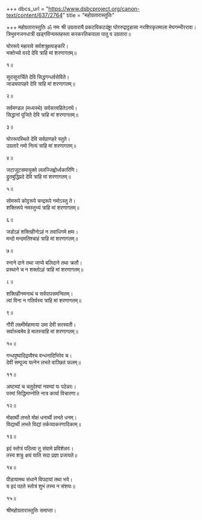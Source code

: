 +++
dbcs_url = "https://www.dsbcproject.org/canon-text/content/637/2764"
title = "महोग्रतारास्तुतिः"

+++
महोग्रतारास्तुतिः
ॐ नमः श्री उग्रतारायै
प्रकटविकटदंष्ट्रा घोररुद्राट्टहासा 
नरशिरकृतमाला मेघगम्भीररावा।  
त्रिभुवनजनधात्री खड्गविन्यस्तहस्ता 
करकरतिकपाला पातु व उग्रतारा॥

घोररूपे महारावे सर्वशत्रुक्षयङ्करि।  
भक्तेभ्यो वरदे देवि त्राहि मां शरणागतम्॥

१॥

सुरासुरार्चिते देवि सिद्धगन्धर्वसेविते।  
जाड्यपापहरे देवि त्राहि मां शरणागतम्॥

२॥

सर्वमण्डल (मध्यस्थे) सर्वसत्त्वहितेऽनघे।  
सिद्धानां पूजिते देवि त्राहि मां शरणागतम्॥

३॥

घोररूपस्थिते देवि सर्वप्राणहरे स्तुते।  
उग्रतारे नमो नित्यं त्राहि मां शरणागतम्॥

४॥

जटाजूटसमायुक्ते ललज्जिह्वोर्ध्वकारिणि।  
द्रुतबुद्धिप्रदे देवि त्राहि मां शरणागतम्॥

५॥

सोमरूपे कोट्टरूपे चन्द्ररूपे नमोऽस्तु ते।  
शक्तिरूपे नमस्तुभ्यं त्राहि मां शरणागतम्॥

६॥

जडोऽहं शक्तिहीनोऽहं न तवाधिगमे क्षमः।  
मन्दो मन्दमतिश्चाहं त्राहि मां शरणागतम्॥

७॥

स्नाने दाने तथा जाप्ये बलिदाने तथा क्रतौ।  
प्रस्थाने च न शक्तोऽहं त्राहि मां शरणागतम्॥

८॥

शक्तिहीनमनाथं च सर्वपापसमन्वितम्।  
त्वां विना न गतिर्यस्य त्राहि मां शरणागतम्॥

९॥

गौरी लक्ष्मीर्महामाया उमा देवी सरस्वती।  
सर्वास्त्वमेव हे मातस्त्राहि मां शरणागतम्॥

१०॥

गन्धपुष्पादिद्रव्यैश्च वन्धनादिभिरेव च।  
देवीं सम्पूज्य यत्नेन लभते वाञ्छितं फलम्॥

११॥

अष्टम्यां च चतुर्दश्यां नवम्यां यः पठेन्नरः।  
परमां सिद्धिमाप्नोति नात्र कार्या विचारणा॥

१२॥

मोक्षार्थी लभते मोक्षं धनार्थी लभते धनम्।  
विद्यार्थी लभते विद्यां तर्कव्याकरणादिकाम्॥

१३॥

इदं स्तोत्रं पठित्वा तु संग्रामे प्रविशेन्नरः।  
तस्य शत्रुः क्षयं याति सदा प्रज्ञा प्रजायते॥

१४॥

पीडायामथ संधाने विपदायां तथा भये।  
य इदं पठते स्तोत्रं शुभं तस्य न संशयः॥

१५॥

श्रीमहोग्रतारास्तुतिः समाप्ता।  
